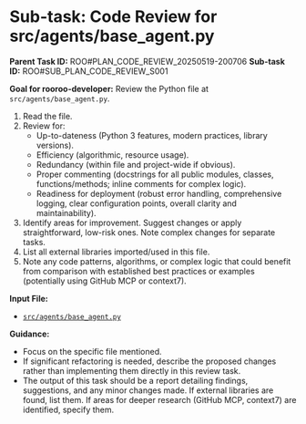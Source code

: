 # Sub-task: Code Review for src/agents/base_agent.py

**Parent Task ID:** ROO#PLAN_CODE_REVIEW_20250519-200706
**Sub-task ID:** ROO#SUB_PLAN_CODE_REVIEW_S001

**Goal for rooroo-developer:**
Review the Python file at `src/agents/base_agent.py`.
1. Read the file.
2. Review for:
    * Up-to-dateness (Python 3 features, modern practices, library versions).
    * Efficiency (algorithmic, resource usage).
    * Redundancy (within file and project-wide if obvious).
    * Proper commenting (docstrings for all public modules, classes, functions/methods; inline comments for complex logic).
    * Readiness for deployment (robust error handling, comprehensive logging, clear configuration points, overall clarity and maintainability).
3. Identify areas for improvement. Suggest changes or apply straightforward, low-risk ones. Note complex changes for separate tasks.
4. List all external libraries imported/used in this file.
5. Note any code patterns, algorithms, or complex logic that could benefit from comparison with established best practices or examples (potentially using GitHub MCP or context7).

**Input File:**
*   [`src/agents/base_agent.py`](src/agents/base_agent.py)

**Guidance:**
*   Focus on the specific file mentioned.
*   If significant refactoring is needed, describe the proposed changes rather than implementing them directly in this review task.
*   The output of this task should be a report detailing findings, suggestions, and any minor changes made. If external libraries are found, list them. If areas for deeper research (GitHub MCP, context7) are identified, specify them.